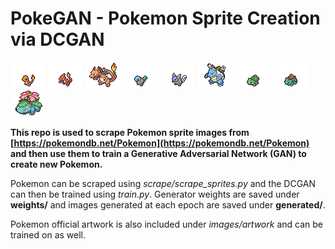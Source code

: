 # PokeGAN - Pokemon Sprite Creation via DCGAN

![Pokemon](images/sprites/charmander.png) ![Pokemon](images/sprites/charmeleon.png) ![Pokemon](images/sprites/charizard.png)   ![Pokemon](images/sprites/squirtle.png) ![Pokemon](images/sprites/wartortle.png) ![Pokemon](images/sprites/blastoise.png)  ![Pokemon](images/sprites/bulbasaur.png) ![Pokemon](images/sprites/ivysaur.png) ![Pokemon](images/sprites/venusaur.png)

**This repo is used to scrape Pokemon sprite images from [https://pokemondb.net/Pokemon](https://pokemondb.net/Pokemon) and then use them to train a Generative Adversarial Network (GAN) to create new Pokemon.**

Pokemon can be scraped using *scrape/scrape_sprites.py* and the DCGAN can then be trained using *train.py*. Generator weights are saved under **weights/** and images generated at each epoch are saved under **generated/**.

Pokemon official artwork is also included under *images/artwork* and can be trained on as well.

